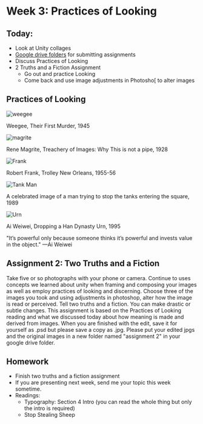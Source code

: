 # Week 3: Practices of Looking

## Today:
- Look at Unity collages
- [Google drive folders](https://drive.google.com/drive/u/1/folders/1sBC3zTkl3oXMMkQ0sMqz_QYo2RVD4wWJ) for submitting assignments
- Discuss Practices of Looking
- 2 Truths and a Fiction Assignment
  - Go out and practice Looking
  - Come back and use image adjustments in Photosho[ to alter images


## Practices of Looking

![weegee](http://www.streetshootr.com/wp-content/uploads/2014/11/weege-first-murder.jpg)

Weegee, Their First Murder, 1945

![magrite](http://www.fusionmagazine.org/wp-content/uploads/2015/10/p1.png)

Rene Magrite, Treachery of Images: Why This is not a pipe, 1928

![Frank](http://dujye7n3e5wjl.cloudfront.net/photographs/640-tall/time-100-influential-photos-robert-frank-trolley-new-orleans-44.jpg)

Robert Frank, Trolley New Orleans, 1955-56

![Tank Man](https://static.independent.co.uk/s3fs-public/thumbnails/image/2014/06/03/22/pg-31-tiananmen-6-ap.jpg?w968h681)

A celebrated image of a man trying to stop the tanks entering the square, 1989

![Urn](https://i0.wp.com/www.guggenheim.org/wp-content/uploads/2017/10/art-ai-weiwei-dropping-a-han-dynasty-urn-X.2016.10601.jpg?w=870)

Ai Weiwei, Dropping a Han Dynasty Urn, 1995

"It’s powerful only because someone thinks it’s powerful and invests value in the object." —Ai Weiwei



## Assignment 2: Two Truths and a Fiction
Take five or so photographs with your phone or camera. Continue to uses concepts we learned about unity when framing and composing your images as well as employ practices of looking and discerning.
Choose three of the images you took and using adjustments in photoshop, alter how the image is read or perceived. Tell two truths and a fiction. You can make drastic or subtle changes. This assignment is based on the Practices of Looking reading and what we discussed today about how meaning is made and derived from images. When you are finished with the edit, save it for yourself as .psd but please save a copy as .jpg. Please put your edited jpgs and the original images in a new folder named "assignment 2" in your google drive folder.

## Homework
- Finish two truths and a fiction assignment
- If you are presenting next week, send me your topic this week sometime. 
- Readings:
  - Typography: Section 4 Intro (you can read the whole thing but only the intro is required)
  - Stop Stealing Sheep
